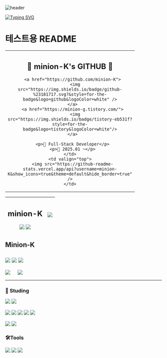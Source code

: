 ![header](https://capsule-render.vercel.app/api?type=speech&color=gradient&customColorList=15&height=200&section=header&text=Minion's%20Github&fontSize=50&animation=twinkling&fontAlign=71&fontAlignY=40)

[![Typing SVG](https://readme-typing-svg.demolab.com?font=Fira+Code&weight=500&pause=1000&color=F7789B&vCenter=true&width=435&lines=Welcome+Minion's+Github!%E2%AD%90)](https://git.io/typing-svg)
# 테스트용 README

<table>
  <tr>
    <td align="center" width="300" valign="top">
      <h2>🐹 minion-K's GITHUB 🐹</h2>

      <a href="https://github.com/minion-K">
        <img src="https://img.shields.io/badge/github-%23181717.svg?&style=for-the-badge&logo=github&logoColor=white" />
      </a>
      <a href="https://minion-g.tistory.com/">
        <img src="https://img.shields.io/badge/tistory-eb531f?style=for-the-badge&logo=tistory&logoColor=white"/>
      </a>

      <p>🌱 Full-Stack Developer</p>
      <p>📅 2025.01 ~</p>
    </td>
    <td valign="top">
      <img src="https://github-readme-stats.vercel.app/api?username=minion-K&show_icons=true&theme=default&hide_border=true" />
    </td>
  </tr>
</table>


|  <h2>minion-K</h2><a href="https://minion-g.tistory.com/"><img src="https://img.shields.io/badge/tistory-eb531f?style=for-the-badge&logo=tistory&logoColor=white"/></a> <a href="https://github.com/minion-K"><img src="https://img.shields.io/badge/github-%23181717.svg?&style=for-the-badge&logo=github&logoColor=white" /></a>|<img src="https://github-readme-stats.vercel.app/api/top-langs/?username=minion-K"/>  |
|-------------|---------------------------------------------------------------------------------------------------------------------------------------------------------------------------------------------------------------------------------------------------------|

<p>
  <h2>Minion-K <br><br> <a href="https://minion-g.tistory.com/"><img src="https://img.shields.io/badge/tistory-eb531f?style=for-the-badge&logo=tistory&logoColor=white"/></a> <a href="https://github.com/minion-K"><img src="https://img.shields.io/badge/github-%23181717.svg?&style=for-the-badge&logo=github&logoColor=white" /></a> <img src="https://github-readme-stats.vercel.app/api/top-langs/?username=minion-K"/> </h2> 
</p>
<p>
  <img src="https://github-readme-stats.vercel.app/api/top-langs/?username=minion-K"/>
  &nbsp;&nbsp;&nbsp;&nbsp;
  <img src="https://github-readme-stats.vercel.app/api?username=minion-K&show_icons=true&theme=radical"/>
</p>

<hr>

### 📖 Studing</h2> 
<img src="https://img.shields.io/badge/java-%23007396.svg?&style=for-the-badge&logo=java&logoColor=white" /> <img src="https://img.shields.io/badge/spring-%236DB33F.svg?&style=for-the-badge&logo=spring&logoColor=white" />
<br>
<br>
<img src="https://img.shields.io/badge/html5-%23E34F26.svg?&style=for-the-badge&logo=html5&logoColor=white" />
<img src="https://img.shields.io/badge/css3-%231572B6.svg?&style=for-the-badge&logo=css3&logoColor=white" />
<img src="https://img.shields.io/badge/javascript-%23F7DF1E.svg?&style=for-the-badge&logo=javascript&logoColor=black" />
<img src="https://img.shields.io/badge/typescript-%233178C6.svg?&style=for-the-badge&logo=typescript&logoColor=white" />
<img src="https://img.shields.io/badge/react-%2361DAFB.svg?&style=for-the-badge&logo=react&logoColor=black" />
<br>
<br>
<img src="https://img.shields.io/badge/mysql-%234479A1.svg?&style=for-the-badge&logo=mysql&logoColor=white" />
<img src="https://img.shields.io/badge/oracle-%23F80000.svg?&style=for-the-badge&logo=oracle&logoColor=white" />
  



### 🛠️Tools
<img src="https://img.shields.io/badge/visual%20studio%20code-%23007ACC.svg?&style=for-the-badge&logo=visual%20studio%20code&logoColor=white" /> <img src="https://img.shields.io/badge/intellij%20idea-%23000000.svg?&style=for-the-badge&logo=intellij%20idea&logoColor=white" />
<img src="https://img.shields.io/badge/github-%23181717.svg?&style=for-the-badge&logo=github&logoColor=white" />

<!--
**minion-K/minion-K** is a ✨ _special_ ✨ repository because its `README.md` (this file) appears on your GitHub profile.

Here are some ideas to get you started:

- 🔭 I’m currently working on ...
- 🌱 I’m currently learning ...
- 👯 I’m looking to collaborate on ...
- 🤔 I’m looking for help with ...
- 💬 Ask me about ...
- 📫 How to reach me: ...
- 😄 Pronouns: ...
- ⚡ Fun fact: ...
-->
